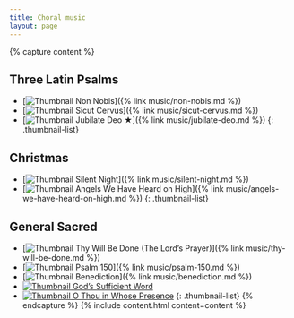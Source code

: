 ```yaml
---
title: Choral music
layout: page
---
```


{% capture content %}
## Three Latin Psalms

* [![Thumbnail](/assets/images/cover-non-nobis.jpg) Non Nobis]({% link music/non-nobis.md %})
* [![Thumbnail](/assets/images/cover-sicut-cervus.jpg) Sicut Cervus]({% link music/sicut-cervus.md %})
* [![Thumbnail](/assets/images/cover-jubilate-deo.jpg) Jubilate Deo &#9733;]({% link music/jubilate-deo.md %})
{: .thumbnail-list}

## Christmas

* [![Thumbnail](/assets/images/cover-silent-night.jpg) Silent Night]({% link music/silent-night.md %})
* [![Thumbnail](/assets/images/cover-angels-we-have-heard-on-high.jpg) Angels We Have Heard on High]({% link music/angels-we-have-heard-on-high.md %})
{: .thumbnail-list}

## General Sacred

* [![Thumbnail](/assets/images/cover-thy-will-be-done.jpg) Thy Will Be Done (The Lord’s Prayer)]({% link music/thy-will-be-done.md %})
* [![Thumbnail](/assets/images/cover-psalm-150.jpg) Psalm 150]({% link music/psalm-150.md %})
* [![Thumbnail](/assets/images/cover-benediction.jpg) Benediction]({% link music/benediction.md %})
* [![Thumbnail](/assets/images/cover-gods-sufficient-word.jpg) God’s Sufficient Word](#)
* [![Thumbnail](/assets/images/cover-o-thou-in-whose-presence.jpg) O Thou in Whose Presence](#)
{: .thumbnail-list}
{% endcapture %}
{% include content.html content=content %}